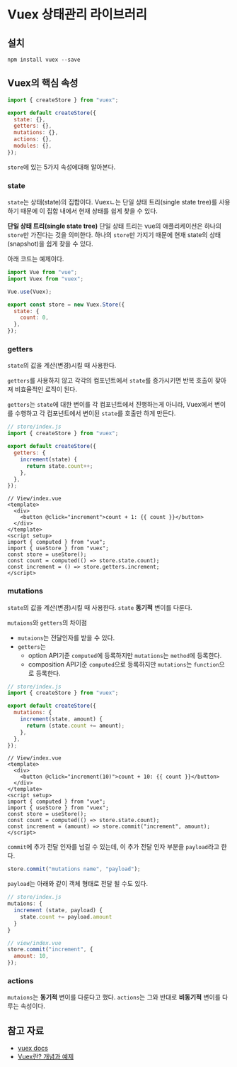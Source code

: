 # Vuex 상태관리 라이브러리

## 설치

```npm
npm install vuex --save
```

## Vuex의 핵심 속성

```js
import { createStore } from "vuex";

export default createStore({
  state: {},
  getters: {},
  mutations: {},
  actions: {},
  modules: {},
});
```

`store`에 있는 5가지 속성에대해 알아본다.

### state

`state`는 상태(state)의 집합이다.
Vuexㄴ는 단일 상태 트리(single state tree)를 사용하기 때문에 이 집합 내에서 현재 상태를 쉽게 찾을 수 있다.

**단일 상태 트리(single state tree)**
단일 상태 트리는 vue의 애플리케이션은 하나의 `store`만 가진다는 것을 의미한다.
하나의 `store`만 가지기 때문에 현재 state의 상태(snapshot)을 쉽게 찾을 수 있다.

아래 코드는 예제이다.

```js
import Vue from "vue";
import Vuex from "vuex";

Vue.use(Vuex);

export const store = new Vuex.Store({
  state: {
    count: 0,
  },
});
```

### getters

`state`의 값을 계산(변경)시킬 때 사용한다.

`getters`를 사용하지 않고 각각의 컴포넌트에서 `state`를 증가시키면 반복 호출이 잦아져 비효율적인 로직이 된다.

`getters`는 `state`에 대한 변이를 각 컴포넌트에서 진행하는게 아니라, Vuex에서 변이를 수행하고 각 컴포넌트에서 변이된 `state`를 호출만 하게 만든다.

```js
// store/index.js
import { createStore } from "vuex";

export default createStore({
  getters: {
    increment(state) {
      return state.count++;
    },
  },
});
```

```vue
// View/index.vue
<template>
  <div>
    <button @click="increment">count + 1: {{ count }}</button>
  </div>
</template>
<script setup>
import { computed } from "vue";
import { useStore } from "vuex";
const store = useStore();
const count = computed(() => store.state.count);
const increment = () => store.getters.increment;
</script>
```

### mutations

`state`의 값을 계산(변경)시킬 때 사용한다. `state` **동기적** 변이를 다룬다.

`mutaions`와 `getters`의 차이점

- `mutaions`는 전달인자를 받을 수 있다.
- `getters`는
  - option API기준 `computed`에 등록하지만 `mutations`는 `method`에 등록한다.
  - composition API기준 `computed`으로 등록하지만 `mutations`는 `function`으로 등록한다.

```js
// store/index.js
import { createStore } from "vuex";

export default createStore({
  mutations: {
    increment(state, amount) {
      return (state.count += amount);
    },
  },
});
```

```vue
// View/index.vue
<template>
  <div>
    <button @click="increment(10)">count + 10: {{ count }}</button>
  </div>
</template>
<script setup>
import { computed } from "vue";
import { useStore } from "vuex";
const store = useStore();
const count = computed(() => store.state.count);
const increment = (amount) => store.commit("increment", amount);
</script>
```

`commit`에 추가 전달 인자를 넘길 수 있는데, 이 추가 전달 인자 부분을 `payload`라고 한다.

```js
store.commit("mutations name", "payload");
```

`payload`는 아래와 같이 객체 형태로 전달 될 수도 있다.

```js
// store/index.js
mutaions: {
  increment (state, payload) {
    state.count += payload.amount
  }
}
```

```js
// view/index.vue
store.commit("increment", {
  amount: 10,
});
```

### actions

`mutaions`는 **동기적** 변이를 다룬다고 했다.
`actions`는 그와 반대로 **비동기적** 변이를 다루는 속성이다.

## 참고 자료

- [vuex docs](https://vuex.vuejs.org/)
- [Vuex란? 개념과 예제](https://doozi0316.tistory.com/entry/Vuex-%EA%B0%9C%EB%85%90%EA%B3%BC-%EC%98%88%EC%A0%9C-%EC%9D%B4%ED%95%B4%ED%95%98%EA%B8%B0)
